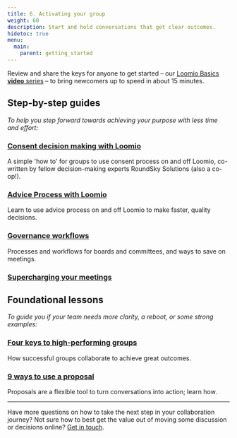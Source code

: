 ```yaml
---
title: 6. Activating your group
weight: 60
description: Start and hold conversations that get clear outcomes.
hidetoc: true
menu:
  main:
    parent: getting_started
---
```


Review and share the keys for anyone to get started – our [Loomio Basics **video** series](/en/overview_and_how_tos) – to bring newcomers up to speed in about 15 minutes.

## Step-by-step guides
_To help you step forward towards achieving your purpose with less time and effort:_

### [Consent decision making with Loomio](/en/guides/consent_process)
A simple 'how to' for groups to use consent process on and off Loomio, co-written by fellow decision-making experts RoundSky Solutions (also a co-op!).

### [Advice Process with Loomio](/en/guides/advice_process)
Learn to use advice process on and off Loomio to make faster, quality decisions.

### [Governance workflows](/en/guides/governance)
Processes and workflows for boards and committees, and ways to save on meetings.

### [Supercharging your meetings](/en/guides/governance/#supercharge-your-meetings)

## Foundational lessons
_To guide you if your team needs more clarity, a reboot, or some strong examples:_

### [Four keys to high-performing groups](/en/guides/four-patterns-of-success)
How successful groups collaborate to achieve great outcomes.

### [9 ways to use a proposal](https://blog.loomio.org/2015/09/18/9-ways-to-use-a-loomio-proposal-to-turn-a-conversation-into-action/ "opens in new tab")
Proposals are a flexible tool to turn conversations into action; learn how.

---

Have more questions on how to take the next step in your collaboration journey? Not sure how to best get the value out of moving some discussion or decisions online? [Get in touch](https://loomio.org/contact/?utm_campaign=getting_started_guide_help&utm_term=help  "opens in new tab").
